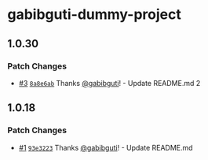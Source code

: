 # gabibguti-dummy-project

## 1.0.30

### Patch Changes

- [#3](https://github.com/gabibguti/dummy-project/pull/3) [`8a8e6ab`](https://github.com/gabibguti/dummy-project/commit/8a8e6ab52397368d183df30222a8c40212742bf0) Thanks [@gabibguti](https://github.com/gabibguti)! - Update README.md 2

## 1.0.18

### Patch Changes

- [#1](https://github.com/gabibguti/dummy-project/pull/1) [`93e3223`](https://github.com/gabibguti/dummy-project/commit/93e3223f91af4385207e0741106ca68e34eb0d5e) Thanks [@gabibguti](https://github.com/gabibguti)! - Update README.md
